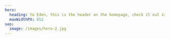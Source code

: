 ```yaml
---
hero:
  heading: Yo Eden, this is the header on the homepage, check it out 👍
  maxWidthPX: 652
seo:
  image: /images/hero-2.jpg
---
```

